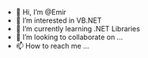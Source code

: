 - 👋 Hi, I’m @Emir
- 👀 I’m interested in VB.NET
- 🌱 I’m currently learning .NET Libraries
- 💞️ I’m looking to collaborate on ...
- 📫 How to reach me ...

<!---
emirkarpuzmegayazilim/emirkarpuzmegayazilim is a ✨ special ✨ repository because its `README.md` (this file) appears on your GitHub profile.
You can click the Preview link to take a look at your changes.
--->
